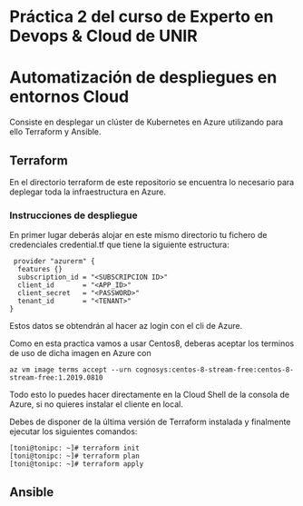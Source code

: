 # Práctica 2 del curso de Experto en Devops &amp; Cloud de UNIR
# Automatización de despliegues en entornos Cloud

Consiste en desplegar un clúster de Kubernetes en Azure utilizando para ello Terraform y Ansible.

## Terraform
En el directorio terraform de este repositorio se encuentra lo necesario para deplegar toda la infraestructura en Azure.

### Instrucciones de despliegue
En primer lugar deberás alojar en este mismo directorio tu fichero de credenciales credential.tf que tiene la siguiente estructura:

```
 provider "azurerm" {
  features {}
  subscription_id = "<SUBSCRIPCION ID>"
  client_id       = "<APP_ID>"
  client_secret   = "<PASSWORD>"
  tenant_id       = "<TENANT>"
}
```

Estos datos se obtendrán al hacer az login con el cli de Azure.

Como en esta practica vamos a usar Centos8, deberas aceptar los terminos de uso de dicha imagen en Azure con

```
az vm image terms accept --urn cognosys:centos-8-stream-free:centos-8-stream-free:1.2019.0810
```

Todo esto lo puedes hacer directamente en la Cloud Shell de la consola de Azure, si no quieres instalar el cliente en local.

Debes de disponer de la última versión de Terraform instalada y finalmente ejecutar los siguientes comandos:

```console
[toni@tonipc: ~]# terraform init
[toni@tonipc: ~]# terraform plan
[toni@tonipc: ~]# terraform apply
```

## Ansible
